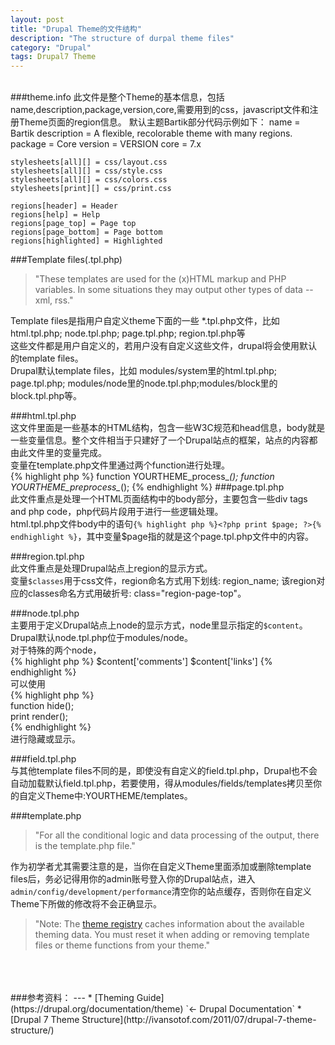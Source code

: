```yaml
---
layout: post
title: "Drupal Theme的文件结构"
description: "The structure of durpal theme files"
category: "Drupal"
tags: Drupal7 Theme
---
```


<br/>
###theme.info  
此文件是整个Theme的基本信息，包括name,description,package,version,core,需要用到的css，javascript文件和注册Theme页面的region信息。  
默认主题Bartik部分代码示例如下：  
	name = Bartik
	description = A flexible, recolorable theme with many regions.
	package = Core
	version = VERSION
	core = 7.x
	
	stylesheets[all][] = css/layout.css
	stylesheets[all][] = css/style.css
	stylesheets[all][] = css/colors.css
	stylesheets[print][] = css/print.css
	
	regions[header] = Header
	regions[help] = Help
	regions[page_top] = Page top
	regions[page_bottom] = Page bottom
	regions[highlighted] = Highlighted

###Template files(.tpl.php)  
> "These templates are used for the (x)HTML markup and PHP variables. In some situations they may output other types of data --xml, rss."  

Template files是指用户自定义theme下面的一些 *.tpl.php文件，比如 html.tpl.php; node.tpl.php; page.tpl.php; region.tpl.php等  
这些文件都是用户自定义的，若用户没有自定义这些文件，drupal将会使用默认的template files。  
Drupal默认template files，比如 modules/system里的html.tpl.php; page.tpl.php; modules/node里的node.tpl.php;modules/block里的block.tpl.php等。

###html.tpl.php  
这文件里面是一些基本的HTML结构，包含一些W3C规范和head信息，body就是一些变量信息。整个文件相当于只建好了一个Drupal站点的框架，站点的内容都由此文件里的变量完成。  
变量在template.php文件里通过两个function进行处理。  
	{% highlight php %}
	function YOURTHEME_process_*();
	function YOURTHEME_preprocess_*();
	{% endhighlight %}
###page.tpl.php  
此文件重点是处理一个HTML页面结构中的body部分，主要包含一些div tags and php code，php代码片段用于进行一些逻辑处理。  
html.tpl.php文件body中的语句`{% highlight php %}<?php print $page; ?>{% endhighlight %}`，其中变量$page指的就是这个page.tpl.php文件中的内容。  

###region.tpl.php  
此文件重点是处理Drupal站点上region的显示方式。  
变量`$classes`用于css文件，region命名方式用下划线: region_name; 该region对应的classes命名方式用破折号: class="region-page-top"。  

###node.tpl.php  
主要用于定义Drupal站点上node的显示方式，node里显示指定的`$content`。Drupal默认node.tpl.php位于modules/node。  
对于特殊的两个node，  
	{% highlight php %}
	$content['comments']
	$content['links']
	{% endhighlight %}  
可以使用  
	{% highlight php %}  
	function hide();  
	print render();  
	{% endhighlight %}  
进行隐藏或显示。  

###field.tpl.php  
与其他template files不同的是，即使没有自定义的field.tpl.php，Drupal也不会自动加载默认field.tpl.php，若要使用，得从modules/fields/templates拷贝至你的自定义Theme中:YOURTHEME/templates。

###template.php  
> "For all the conditional logic and data processing of the output, there is the template.php file."  


作为初学者尤其需要注意的是，当你在自定义Theme里面添加或删除template files后，务必记得用你的admin账号登入你的Drupal站点，进入`admin/config/development/performance`清空你的站点缓存，否则你在自定义Theme下所做的修改将不会正确显示。  
> "Note: The [theme registry](https://drupal.org/node/173880#theme-registry) 
caches information about the available theming data. You must reset it when adding or removing template files or theme functions from your theme."  


<br/>
<br/>
<br/>
###参考资料：
---
* [Theming Guide](https://drupal.org/documentation/theme) `<- Drupal Documentation`  
* [Drupal 7 Theme Structure](http://ivansotof.com/2011/07/drupal-7-theme-structure/)  

